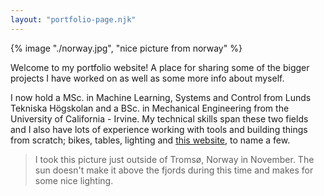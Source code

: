 ```yaml
---
layout: "portfolio-page.njk"
---
```


{% image "./norway.jpg", "nice picture from norway" %}

Welcome to my portfolio website! A place for sharing some of the bigger projects I have worked on as well as some more info about myself. 

I now hold a MSc. in Machine Learning, Systems and Control from Lunds Tekniska Högskolan and a BSc. in Mechanical Engineering from the University of California - Irvine. My technical skills span these two fields and I also have lots of experience working with tools and building things from scratch; bikes, tables, lighting and [this website](../../portfolio/this_website/index.html), to name a few. 

> I took this picture just outside of Tromsø, Norway in November. The sun doesn't make it above the fjords during this time and makes for some nice lighting.
